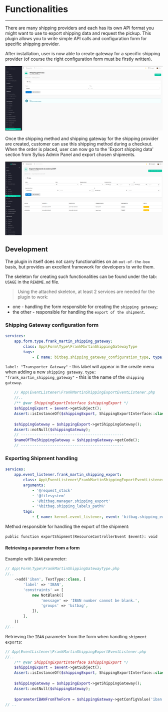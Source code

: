 # Functionalities

---

There are many shipping providers and each has its own API format you might want to use to export shipping data and request the pickup. 
This plugin allows you to write simple API calls and configuration form for specific shipping provider. 

After installation, user is now able to create gateway for a specific shipping provider (of course the right configuration form must be firstly written). 

<div align="center">
    <img src="./images/shipping_gateways.png"/>
</div>

Once the shipping method and shipping gateway for the shipping provider are created, customer can use this shipping method during a checkout. 
When the order is placed, user can now go to the 'Export shipping data' section from Sylius Admin Panel and export chosen shipments.

<div align="center">
    <img src="./images/shipping_export.png"/>
</div>

## Development
The plugin in itself does not carry functionalities on an `out-of-the-box` basis, but provides an excellent framework for developers to write them.

The skeleton for creating such functionalities can be found under the tab: `USAGE` in the `README.md` file.

> Using the attached skeleton, at least 2 services are needed for the plugin to work:
- one - handling the form responsible for creating the `shipping gateway`;
- the other - responsible for handling the `export of the shipment`.

### Shipping Gateway configuration form
```yaml
services:
    app.form.type.frank_martin_shipping_gateway:
        class: App\Form\Type\FrankMartinShippingGatewayType
        tags:
            - { name: bitbag.shipping_gateway_configuration_type, type: "frank_martin_shipping_gateway", label: "Transporter Gateway" }
```

`label: "Transporter Gateway"` - this label will appear in the create menu when adding a new `shipping gateway`.
`type: "frank_martin_shipping_gateway"` - this is the name of the `shipping gateway`.

```php
    // App\EventListener\FrankMartinShippingExportEventListener.php
    //..
    /** @var ShippingExportInterface $shippingExport */
    $shippingExport = $event->getSubject();
    Assert::isInstanceOf($shippingExport, ShippingExportInterface::class);

    $shippingGateway = $shippingExport->getShippingGateway();
    Assert::notNull($shippingGateway);
    // ----------------------------------------------
    $nameOfTheShippingGateway = $shippingGateway->getCode();
    // ----------------------------------------------
```

### Exporting Shipment handling
```yaml
services:
    app.event_listener.frank_martin_shipping_export:
        class: App\EventListener\FrankMartinShippingExportEventListener
        arguments:
            - '@request_stack'
            - '@filesystem'
            - '@bitbag.manager.shipping_export'
            - '%bitbag.shipping_labels_path%'
        tags:
            - { name: kernel.event_listener, event: 'bitbag.shipping_export.export_shipment', method: exportShipment }
```

Method responsible for handling the export of the shipment:

`public function exportShipment(ResourceControllerEvent $event): void`

#### Retrieving a parameter from a form

Example with `IBAN` parameter:
```php
// App\Form\Type\FrankMartinShippingGatewayType.php
//..
    ->add('iban', TextType::class, [
        'label' => 'IBAN',
        'constraints' => [
            new NotBlank([
                'message' => 'IBAN number cannot be blank.',
                'groups' => 'bitbag',
            ]),
        ],
    ])
//..
```

Retrieving the `IBAN` parameter from the form when handling `shipment exports`:
```php
// App\EventListener\FrankMartinShippingExportEventListener.php
//..
    /** @var ShippingExportInterface $shippingExport */
    $shippingExport = $event->getSubject();
    Assert::isInstanceOf($shippingExport, ShippingExportInterface::class);

    $shippingGateway = $shippingExport->getShippingGateway();
    Assert::notNull($shippingGateway);

    $parameterIBANFromTheForm = $shippingGateway->getConfigValue('iban');
// ..
```



